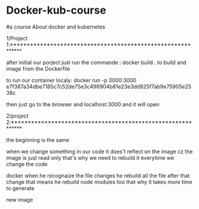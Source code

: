 # Docker-kub-course
#a course About docker and kubernetes

1/Project 1:************************************************************

after initial our porject just run the commande : docker build .  to build and image from the Dockerfile 

to run our container localy: docker run -p 3000:3000 e7f387a34dbe7185c7c52de75e3c496904b81e23e3dd825f7ab9e75905e2538c 

then just go to the browser and localhost:3000 and it will open         

2/project 2:************************************************************

the beginning is the same 

when we change something in our code it does't reflect on the image cz the image is just read only that's why we need to rebuild it everytime we change the code

docker when he recognaize the file changes he rebuild all the file after that change that means he rebuild node modules too that why it takes more time to generate

new image 


